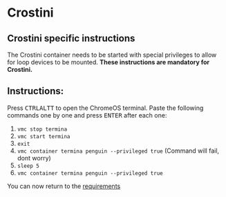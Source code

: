 # Crostini

## Crostini specific instructions

The Crostini container needs to be started with special privileges to allow for loop devices to be mounted. **These
instructions are mandatory for Crostini.**

## Instructions:

Press <kbd>CTRL</kbd><kbd>ALT</kbd><kbd>T</kbd> to open the ChromeOS terminal. Paste the following commands one by one
and press <kbd>ENTER</kbd> after each one:

1. ``vmc stop termina``
2. ``vmc start termina``
3. ``exit``
4. ``vmc container termina penguin --privileged true`` (Command will fail, dont worry)
5. ``sleep 5``
6. ``vmc container termina penguin --privileged true``

You can now return to the [requirements](/setup-pages/requirements.md)
